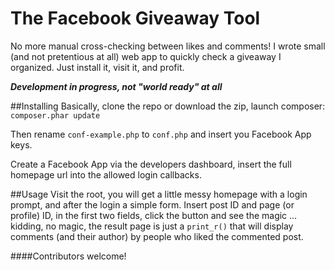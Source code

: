 # The Facebook Giveaway Tool

No more manual cross-checking between likes and comments! 
I wrote small (and not pretentious at all) web app to quickly check a giveaway I organized. Just install it, visit it, and profit.

***Development in progress, not "world ready" at all***

##Installing
Basically, clone the repo or download the zip, launch composer:
  `composer.phar update`
  
Then rename `conf-example.php` to `conf.php` and insert you Facebook App keys.

Create a Facebook App via the developers dashboard, insert the full homepage url into the allowed login callbacks.

##Usage
Visit the root, you will get a little messy homepage with a login prompt, and after the login a simple form.
Insert post ID and page (or profile) ID, in the first two fields, click the button and see the magic ... kidding, no magic, the result page is just a `print_r()` that will display comments (and their author) by people who liked the commented post.

####Contributors welcome!
